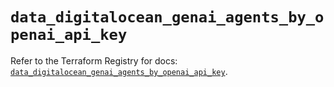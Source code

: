 # `data_digitalocean_genai_agents_by_openai_api_key`

Refer to the Terraform Registry for docs: [`data_digitalocean_genai_agents_by_openai_api_key`](https://registry.terraform.io/providers/digitalocean/digitalocean/2.62.0/docs/data-sources/genai_agents_by_openai_api_key).
